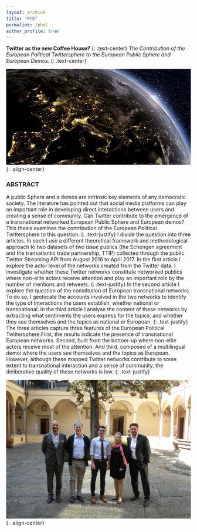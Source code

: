```yaml
---
layout: archive
title: "PhD"
permalink: /phd/
author_profile: true
---
```

**Twitter as the new Coffee House?**
{: .text-center} 
_The Contribution of the European Political Twittersphere to the European Public Sphere and European Demos._
{: .text-center}

![image-center](/images/head.jpg){: .align-center}

### ABSTRACT

A public Sphere and a demos are intrinsic key elements of any democratic society. The literature has pointed out that social media platforms can play an important role in developing direct interactions between users and creating a sense of community. Can Twitter contribute to the emergence of a transnational networked European Public Sphere and European demos? This thesis examines the contribution of the European Political Twittersphere to this question.
{: .text-justify}
I divide the question into three articles. In each I use a different theoretical framework and methodological approach to two datasets of two issue publics (the Schengen agreement and the transatlantic trade partnership, TTIP) collected through the public Twitter Streaming API from August 2016 to April 2017. In the first article I explore the actor level of the networks created from the Twitter data. I investigate whether these Twitter networks constitute networked publics where non-elite actors receive attention and play an important role by the number of mentions and retweets.
{: .text-justify}
In the second article I explore the question of the constitution of European transnational networks. To do so, I geolocate the accounts involved in the two networks to identify the type of interactions the users establish, whether national or transnational. In the third article I analyse the content of these networks by extracting what sentiments the users express for the topics, and whether they see themselves and the topics as national or European.
{: .text-justify}
The three articles capture three features of the European Political Twittersphere.First, the results indicate the presence of transnational European networks. Second, built from the bottom-up where non-elite actors receive most of the attention. And third, composed of a multilingual demoi where the users see themselves and the topics as European. However, although these mapped Twitter networks contribute to some extent to transnational interaction and a sense of community, the deliberative quality of these networks is low.
{: .text-justify}



![image-center](/images/jury){: .align-center}